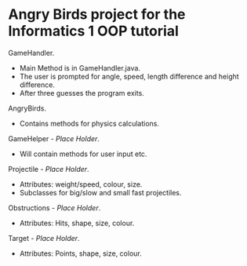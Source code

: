Angry Birds project for the Informatics 1 OOP tutorial
=======================================================

GameHandler.

* Main Method is in GameHandler.java.
* The user is prompted for angle, speed, length difference and height difference.
* After three guesses the program exits.

AngryBirds.

* Contains methods for physics calculations.

GameHelper - *Place Holder*.

* Will contain methods for user input etc.

Projectile - *Place Holder*.

* Attributes: weight/speed, colour, size.
* Subclasses for big/slow and small fast projectiles.

Obstructions  - *Place Holder*.

* Attributes: Hits, shape, size, colour.

Target  - *Place Holder*.

* Attributes: Points, shape, size, colour.

